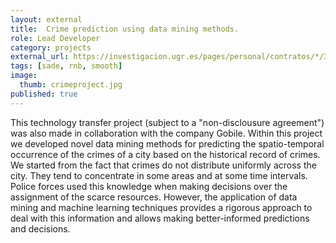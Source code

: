 ```yaml
---
layout: external
title:  Crime prediction using data mining methods.
role: Lead Developer
category: projects
external_url: https://investigacion.ugr.es/pages/personal/contratos/*/3602
tags: [sade, rnb, smooth]
image:
  thumb: crimeproject.jpg
published: true
---
```


This technology transfer project (subject to a "non-disclousure agreement") was also made in collaboration with the company Gobile. Within this project we developed novel data mining methods for predicting the spatio-temporal occurrence of the crimes of a city based on the historical record of crimes. We started from the fact that crimes do not distribute uniformly across the city. They tend to concentrate in some areas and at some time intervals. Police forces used this knowledge when making decisions over the assignment of the scarce resources. However, the application of data mining and machine learning techniques provides a rigorous approach to deal with this information and allows making better-informed predictions and decisions.
